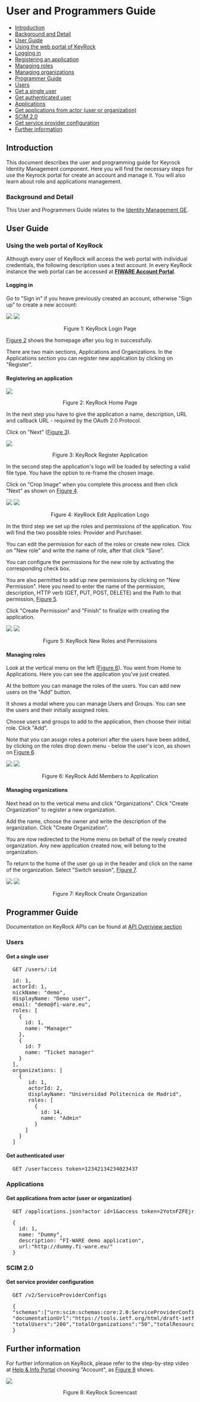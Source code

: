 # User and Programmers Guide

- [Introduction](#introduction)
 - [Background and Detail](#background-and-detail)
- [User Guide](#user-guide)
 - [Using the web portal of KeyRock](#using-the-web-portal-of-keyrock)
  - [Logging in](#logging-in)
  - [Registering an application](#registering-an-application)
  - [Managing roles](#managing-roles)
  - [Managing organizations](#managing-organizations)
- [Programmer Guide](#programmer-guide)
 - [Users](#users)
  - [Get a single user](#get-a-single-user)
  - [Get authenticated user](#get-authenticated-user)
 - [Applications](#applications)
  - [Get applications from actor (user or organization)](#get-applications-from-actor-user-or-organization)
 - [SCIM 2.0](#scim-20)
  - [Get service provider configuration](#get-service-provider-configuration)
- [Further information](#further-information)

## Introduction

This document describes the user and programming guide for Keyrock Identity Management component. Here you will find the necessary steps for use the Keyrock portal for create an account and manage it. You will also learn about role and applications management.

### Background and Detail

This User and Programmers Guide relates to the [Identity Management GE](https://forge.fi-ware.org/plugins/mediawiki/wiki/fiware/index.php/Identity_Management_Generic_Enabler_API_Specification).


## User Guide

### Using the web portal of KeyRock

Although every user of KeyRock will access the web portal with individual credentials, the following description uses a test account. In every KeyRock instance the web portal can be accessed at [**FIWARE Account Portal**](https://account.lab.fiware.org/).

#### Logging in

Go to "Sign in" if you heave previously created an account, otherwise "Sign up" to create a new account: 

<a name="def-fig1"></a>
![](https://github.com/ging/fi-ware-idm/blob/master/doc/resources/KeyRock.png)
![](https://github.com/ging/fi-ware-idm/blob/master/doc/resources/KeyRock_signup.png)
<p align="center">Figure 1: KeyRock Login Page</p>

[Figure 2](#def-fig2) shows the homepage after you log in successfully. 

There are two main sections, Applications and Organizations. 
In the Applications section you can register new application by clicking on "Register".

#### Registering an application

<a name="def-fig2"></a>
![](https://github.com/ging/fi-ware-idm/blob/master/doc/resources/KeyRock_homepage.png)
<p align="center">Figure 2: KeyRock Home Page</p>

In the next step you have to give the application a name, description, URL and callback URL - required by the OAuth 2.0 Protocol. 

Click on "Next" ([Figure 3](#def-fig3)).

<a name="def-fig3"></a>
![](https://github.com/ging/fi-ware-idm/blob/master/doc/resources/KeyRock_register_app.png)
<p align="center">Figure 3: KeyRock Register Application</p>

In the second step the application's logo will be loaded by selecting a valid file type. You have the option to re-frame the chosen image. 

Click on "Crop Image" when you complete this process and then click "Next" as shown on [Figure 4](#def-fig4). 

<a name="def-fig4"></a>
![](https://github.com/ging/fi-ware-idm/blob/master/doc/resources/KeyRock_upload_logo.png)
![](https://github.com/ging/fi-ware-idm/blob/master/doc/resources/KeyRock_reframe_logo.png)
<p align="center">Figure 4: KeyRock Edit Application Logo</p>

In the third step we set up the roles and permissions of the application. You will find the two possible roles: Provider and Purchaser.

You can edit the permission for each of the roles or create new roles. Click on "New role" and write the name of role, after that click "Save".

You can configure the permissions for the new role by activating the corresponding check box. 

You are also permitted to add up new permissions by clicking on "New Permission". Here you need to enter the name of the permission, description, HTTP verb (GET, PUT, POST, DELETE) and the Path to that permission, [Figure 5](#def-fig5). 

Click "Create Permission" and "Finish" to finalize with creating the application. 

<a name="def-fig5"></a>
![](https://github.com/ging/fi-ware-idm/blob/master/doc/resources/KeyRock_new_role.png)
![](https://github.com/ging/fi-ware-idm/blob/master/doc/resources/KeyRock_new_permission.png)
<p align="center">Figure 5: KeyRock New Roles and Permissions</p>

#### Managing roles

Look at the vertical menu on the left ([Figure 6](#def-fig6)). You went from Home to Applications. Here you can see the application you've just created. 

At the bottom you can manage the roles of the users. You can add new users on the "Add" button. 

It shows a modal where you can manage Users and Groups. You can see the users and their initially assigned roles.

Choose users and groups to add to the application, then choose their initial role. Click "Add". 

Note that you can assign roles a poteriori after the users have been added, by clicking on the roles drop down menu - below the user's icon, as shown on [Figure 6](#def-fig6).

<a name="def-fig6"></a>
![](https://github.com/ging/fi-ware-idm/blob/master/doc/resources/KeyRock_application_summary.png)
![](https://github.com/ging/fi-ware-idm/blob/master/doc/resources/KeyRock_add_members.png)
<p align="center">Figure 6: KeyRock Add Members to Application</p>

#### Managing organizations

Next head on to the vertical menu and click "Organizations". Click "Create Organization" to register a new organization.

Add the name, choose the owner and write the description of the organization. Click "Create Organization". 

You are now redirected to the Home menu on behalf of the newly created organization. Any new application created now, will belong to the organization.

To return to the home of the user go up in the header and click on the name of the organization. Select "Switch session", [Figure 7](#def-fig7).

<a name="def-fig7"></a>
![](https://github.com/ging/fi-ware-idm/blob/master/doc/resources/KeyRock_create_organization.png)
![](https://github.com/ging/fi-ware-idm/blob/master/doc/resources/KeyRock_switch_session.png)
<p align="center">Figure 7: KeyRock Create Organization</p>

## Programmer Guide

Documentation on KeyRock APIs can be found at [API Overiview section](https://github.com/ging/fi-ware-idm#api-overview)

### Users

#### Get a single user

<pre>
  GET /users/:id
</pre>

<pre>
  id: 1,
  actorId: 1,
  nickName: "demo",
  displayName: "Demo user",
  email: "demo@fi-ware.eu",
  roles: [
    {
      id: 1,
      name: "Manager"
    },
    {
      id: 7
      name: "Ticket manager"
    }
  ],
  organizations: [
    {
       id: 1,
       actorId: 2,
       displayName: "Universidad Politecnica de Madrid",
       roles: [
         {
           id: 14,
           name: "Admin"
         }
      ]
    }
  ]
</pre>

#### Get authenticated user

<pre>
  GET /user?access_token=12342134234023437
</pre>

### Applications

#### Get applications from actor (user or organization)

<pre>
  GET /applications.json?actor_id=1&access_token=2YotnFZFEjr1zCsicMWpAA
</pre>

<pre>
  {
    id: 1,
    name: "Dummy",
    description: "FI-WARE demo application",
    url:"http://dummy.fi-ware.eu/"
  }
</pre>

### SCIM 2.0

#### Get service provider configuration

<pre>
  GET /v2/ServiceProviderConfigs
</pre>

<pre>
  {
  "schemas":["urn:scim:schemas:core:2.0:ServiceProviderConfig"],
  "documentationUrl":"https://tools.ietf.org/html/draft-ietf-scim-core-schema-02",
  "totalUsers":"200","totalOrganizations":"50","totalResources":"250"
  }
</pre>

## Further information

For further information on KeyRock, please refer to the step-by-step video at [Help & Info Portal](http://help.lab.fiware.org/) choosing "Account", as [Figure 8](#def-fig8) shows.

<a name="def-fig8"></a>
![](https://github.com/ging/fi-ware-idm/blob/master/doc/resources/KeyRock_screencast.png)
<p align="center">Figure 8: KeyRock Screencast</p>